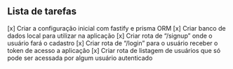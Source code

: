## Lista de tarefas

[x] Criar a configuração inicial com fastify e prisma ORM
[x] Criar banco de dados local para utilizar na aplicação
[x] Criar rota de “/signup” onde o usuário fará o cadastro
[x] Criar rota de “/login” para o usuário receber o token de acesso a aplicação
[x] Criar rota de listagem de usuários que só pode ser acessada por algum usuário autenticado
